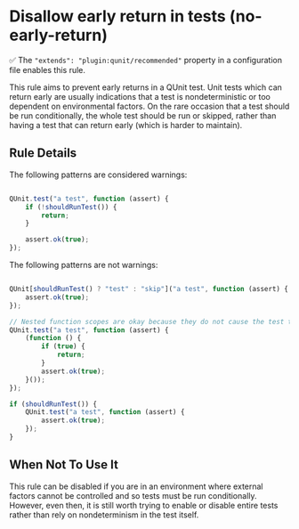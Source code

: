 # Disallow early return in tests (no-early-return)

:white_check_mark: The `"extends": "plugin:qunit/recommended"` property in a configuration file enables this rule.

This rule aims to prevent early returns in a QUnit test. Unit tests which can return early are usually indications that a test is nondeterministic or too dependent on environmental factors. On the rare occasion that a test should be run conditionally, the whole test should be run or skipped, rather than having a test that can return early (which is harder to maintain).

## Rule Details

The following patterns are considered warnings:

```js

QUnit.test("a test", function (assert) {
    if (!shouldRunTest()) {
        return;
    }

    assert.ok(true);
});

```

The following patterns are not warnings:

```js

QUnit[shouldRunTest() ? "test" : "skip"]("a test", function (assert) {
    assert.ok(true);
});

// Nested function scopes are okay because they do not cause the test to abort
QUnit.test("a test", function (assert) {
    (function () {
        if (true) {
            return;
        }
        assert.ok(true);
    }());
});

if (shouldRunTest()) {
    QUnit.test("a test", function (assert) {
        assert.ok(true);
    });
}

```

## When Not To Use It

This rule can be disabled if you are in an environment where external factors cannot be controlled and so tests must be run conditionally. However, even then, it is still worth trying to enable or disable entire tests rather than rely on nondeterminism in the test itself.
